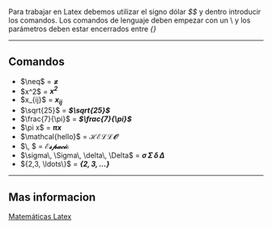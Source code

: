 Para trabajar en Latex debemos utilizar el signo dólar *\$$* y dentro introducir los comandos. Los comandos de lenguaje deben empezar con un \ y los parámetros deben estar encerrados entre *{}*

---
## Comandos
- \$\neq$ = ***$\neq$***
- \$x^2$ = ***$x^2$***
-  \$x\_{ij}$ =  ***$x_{ij}$***
- \$\sqrt{25}$ = ***$\sqrt{25}$***
- \$\frac{7}{\pi}$ = ***$\frac{7}{\pi}$***
- \$\pi x$ = ***$\pi x$***
- \$\mathcal{hello}$ = ***$\mathcal{HELLO}$***
- \$\\,  $ = ***$\mathcal{Espacio}$***
- \$\sigma\\, \Sigma\\, \delta\\, \Delta$ = ***$\sigma\, \Sigma\, \delta\, \Delta$***
- \$\{2,3, \\ldots\\}$ = ***$\{2,3, \ldots\}$***

---
## Mas informacion

[Matemáticas Latex](https://en.wikibooks.org/wiki/LaTeX/Mathematics)

